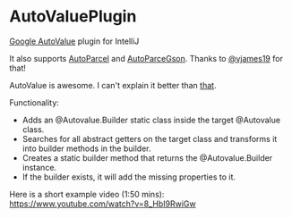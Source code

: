 # AutoValuePlugin
[Google AutoValue](https://github.com/google/auto) plugin for IntelliJ

It also supports [AutoParcel](https://github.com/frankiesardo/auto-parcel) and [AutoParceGson](https://github.com/evant/auto-parcel-gson).
Thanks to [@vjames19](https://github.com/vjames19) for that!

AutoValue is awesome.
I can't explain it better than [that](https://github.com/google/auto/tree/master/value).

Functionality:

- Adds an @Autovalue.Builder static class inside the target @Autovalue class.
- Searches for all abstract getters on the target class and transforms it into builder methods in the builder.
- Creates a static builder method that returns the @Autovalue.Builder instance.
- If the builder exists, it will add the missing properties to it.

Here is a short example video (1:50 mins):
https://www.youtube.com/watch?v=8_HbI9RwiGw

